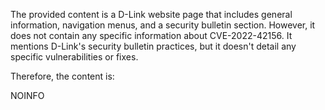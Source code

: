 The provided content is a D-Link website page that includes general information, navigation menus, and a security bulletin section. However, it does not contain any specific information about CVE-2022-42156. It mentions D-Link's security bulletin practices, but it doesn't detail any specific vulnerabilities or fixes.

Therefore, the content is:

NOINFO